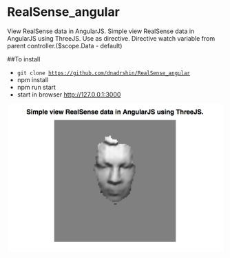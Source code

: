 # RealSense_angular
View RealSense data in AngularJS. 
Simple view RealSense data in AngularJS using ThreeJS. Use as directive.
Directive watch variable from parent controller.($scope.Data - default)

##To install
* <code>git clone https://github.com/dnadrshin/RealSense_angular</code>
* npm install
* npm run start
* start in browser http://127.0.0.1:3000


![example picture](https://raw.githubusercontent.com/dnadrshin/RealSense_angular/master/view.png)
